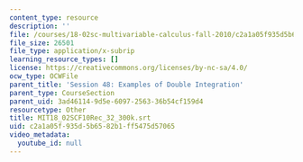 ```yaml
---
content_type: resource
description: ''
file: /courses/18-02sc-multivariable-calculus-fall-2010/c2a1a05f935d5b6582b1ff5475d57065_MIT18_02SCF10Rec_32_300k.vtt
file_size: 26501
file_type: application/x-subrip
learning_resource_types: []
license: https://creativecommons.org/licenses/by-nc-sa/4.0/
ocw_type: OCWFile
parent_title: 'Session 48: Examples of Double Integration'
parent_type: CourseSection
parent_uid: 3ad46114-9d5e-6097-2563-36b54cf159d4
resourcetype: Other
title: MIT18_02SCF10Rec_32_300k.srt
uid: c2a1a05f-935d-5b65-82b1-ff5475d57065
video_metadata:
  youtube_id: null
---
```

